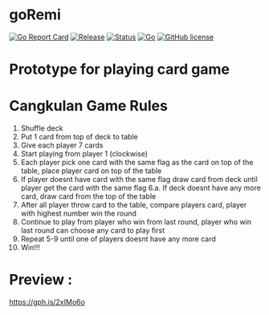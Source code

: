 # goRemi
[![Go Report Card](https://goreportcard.com/badge/github.com/ibrdrahim/goRemi)](https://goreportcard.com/report/github.com/ibrdrahim/goRemi) 
[![Release](https://img.shields.io/badge/release-v0.0.0.1-orange.svg)](https://github.com/ibrdrahim/goRemi/releases)
[![Status](https://img.shields.io/badge/status-beta-green.svg)](https://github.com/ibrdrahim/goRemi/releases)
[![Go](https://img.shields.io/badge/go-v1.10.x-blue.svg)](https://gitter.im/ibrdrahim/goRemi)
[![GitHub license](https://img.shields.io/badge/license-MIT-red.svg)](https://github.com/ibrdrahim/goRemi/blob/master/LICENSE)

# Prototype for playing card game

# Cangkulan Game Rules
1. Shuffle deck
2. Put 1 card from top of deck to table
3. Give each player 7 cards
4. Start playing from player 1 (clockwise)
5. Each player pick one card with the same flag as the card on top of the table, place player card on top of the table
6. If player doesnt have card with the same flag draw card from deck until player get the card with the same flag
 6.a. If deck doesnt have any more card, draw card from the top of the table
7. After all player throw card to the table, compare players card, player with highest number win the round
9. Continue to play from player who win from last round, player who win last round can choose any card to play first 
10. Repeat 5-9 until one of players doesnt have any more card
11. Win!!!

# Preview :

https://gph.is/2xIMo6o


